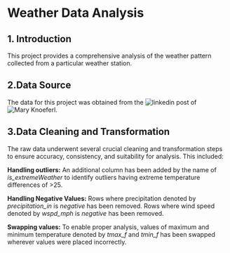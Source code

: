 # Weather Data Analysis

## 1. Introduction
This project provides a comprehensive analysis of the weather pattern collected from a particular weather station. 

## 2.Data Source
The data for this project was obtained from the ![linkedin](https://www.linkedin.com/feed/update/urn:li:activity:7371233708634419200/) post of ![Mary Knoeferl](https://www.linkedin.com/in/mary-knoeferl/). 

## 3.Data Cleaning and Transformation
The raw data underwent several crucial cleaning and transformation steps to ensure accuracy, consistency, and suitability for analysis. This included:

**Handling outliers:** An additional column has been added by the name of *is_extremeWeather* to identify outliers having extreme temperature differences of >25.

**Handling Negative Values:** Rows where precipitation denoted by *precipitation_in* is *negative* has been removed. Rows where wind speed denoted by *wspd_mph* is *negative* has been removed.


**Swapping values:** To enable proper analysis, values of maximum and minimum temperature denoted by *tmax_f* and *tmin_f* has been swapped wherever values were placed incorrectly.




